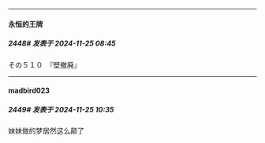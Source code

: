 ﻿
*****

####  永恒的王牌  
##### 2448#       发表于 2024-11-25 08:45

その５１０　『壁撤廃』


*****

####  madbird023  
##### 2449#       发表于 2024-11-25 10:35

妹妹做的梦居然这么颠了


